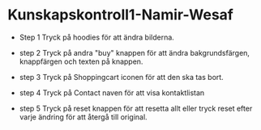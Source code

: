 # Kunskapskontroll1-Namir-Wesaf

* Step 1
Tryck på hoodies för att ändra bilderna. 


* step 2
Tryck på andra "buy" knappen för att ändra bakgrundsfärgen, knappfärgen och texten på knappen.

* step 3
Tryck på Shoppingcart iconen för att den ska tas bort.

* step 4
Tryck på Contact naven för att visa kontaktlistan

* step 5
Tryck på reset knappen för att resetta allt eller tryck reset efter varje ändring för att återgå till  original.
